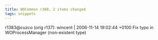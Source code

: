 ```yaml
---
title: WOCommon r388, 2 items changed
tags: snippets
---
```


r1383@cuzco (orig r137): wincent | 2006-11-14 19:02:44 +0100 Fix typo in WOProcessManager (non-existent type)

